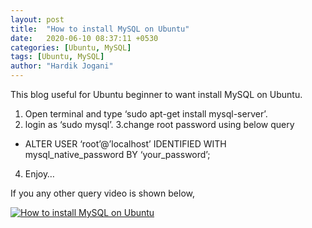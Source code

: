```yaml
---
layout: post
title:  "How to install MySQL on Ubuntu"
date:   2020-06-10 08:37:11 +0530
categories: [Ubuntu, MySQL]
tags: [Ubuntu, MySQL]
author: "Hardik Jogani"
---
```


This blog useful for Ubuntu beginner to want install MySQL on Ubuntu.

1. Open terminal and type ‘sudo apt-get install mysql-server’.
2. login as ‘sudo mysql’.
3.change root password using below query
* ALTER USER ‘root’@’localhost’ IDENTIFIED WITH mysql_native_password BY ‘your_password’;
4. Enjoy…

If you any other query video is shown below,

[![How to install MySQL on Ubuntu](https://img.youtube.com/vi/J2vBe5QCDsg/0.jpg)](http://www.youtube.com/watch?v=J2vBe5QCDsg "How to install MySQL on Ubuntu")